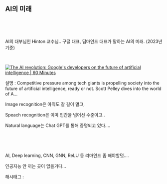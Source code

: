 ## AI의 미래

​

​

AI의 대부님인 Hinton 교수님.. 구글 대표, 딥마인드 대표가 말하는 AI의 미래. (2023년 기준)

​

[![The AI revolution: Google's developers on the future of artificial intelligence | 60 Minutes](https://i.ytimg.com/vi/880TBXMuzmk/hqdefault.jpg)](https://www.youtube.com/watch?v=880TBXMuzmk&ab_channel=60Minutes)

설명 : Competitive pressure among tech giants is propelling society into the future of artificial intelligence, ready or not. Scott Pelley dives into the world of A...

Image recognition은 아직도 갈 길이 멀고,

Speach recognition은 이미 인간을 넘어선 수준이고..

Natural language는 Chat GPT를 통해 증명되고 있다....

​

​

AI, Deep learning, CNN, GNN, ReLU 등 리마인드 좀 해야할덧....

인공지능 안 끼는 곳이 없을거다...

 해시태그 : 
